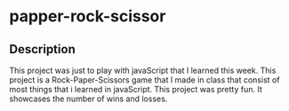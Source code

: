 # papper-rock-scissor

## Description
This project was just to play with javaScript that I learned this week. This project is a Rock-Paper-Scissors game that I made in class that consist of most things that i learned in javaScript. This project was pretty fun. It showcases the number of wins and losses.